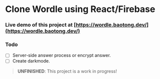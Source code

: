 # Clone Wordle using React/Firebase

### Live demo of this project at [https://wordle.baotong.dev/](https://wordle.baotong.dev/)

### Todo

- [ ] Server-side answer process or encrypt answer.
- [ ] Create darkmode.

> **UNFINISHED**: This project is a work in progress!
